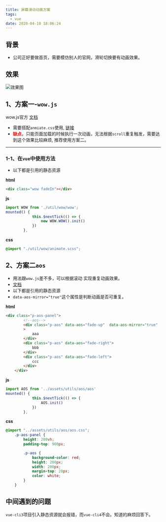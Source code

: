 ```yaml
---
title: 屏幕滑动动画方案
tags:
  - vue
date: 2020-04-10 18:06:24
---
```


<meta name="referrer" content="no-referrer" />

## 背景
* 公司正好要做首页，需要模仿别人的官网，滑轮切换要有动画效果。
 
## 效果
![效果图](https://user-gold-cdn.xitu.io/2020/4/8/17158eb37f9c4e3b?w=326&h=896&f=gif&s=93186)

## 1、方案一-`wow.js` 

wow.js官方 [文档](https://wowjs.uk/docs.html)  
* 需要搭配`anmiate.css`使用, [链接](https://daneden.github.io/animate.css/) 
* **<font color=red>缺点</font>**，只能页面加载的时候执行一次动画，无法根据`scroll`重复触发，需要达到这个效果比较麻烦, 推荐使用方案二。 
---
### 1-1、在`vue`中使用方法  
* 以下都是引用的静态资源   
 

**html** 
```html
<div class="wow fadeIn"></div>
```

**js**
```js
import WOW from './util/wow/wow';
mounted() {
            this.$nextTick(() => {
                new WOW.WOW().init()
            })
        },
``` 

**css**
```css 
@import "./util/wow/animate.scss";
```
 
 ## 2、方案二`aos` 
 * 用法跟`wow.js`差不多，可以根据滚动 实现重复动画效果。
 * [文档](https://github.com/michalsnik/aos) 
 * 以下都是引用的静态资源
 * `data-aos-mirror="true"`这个属性是判断动画是否可重复。
 

**html** 
```html
<div class="p-aos-panel">
        <!--aos-->
        <div class="p-aos" data-aos="fade-up"  data-aos-mirror="true"
        >
            aaa
        </div>
        <div class="p-aos" data-aos="fade-right">
            bbb
        </div>
        <div class="p-aos" data-aos="fade-left">
            ccc
        </div>
    </div>
```

**js**
```js
import AOS from '../assets/utils/aos/aos'
mounted() {
            this.$nextTick(() => {
                AOS.init()
            })
        },
``` 

**css** 

```css 
@import "../assets/utils/aos/aos.css";
    .p-aos-panel {
        height: 200vh;
        padding-top: 900px;

        .p-aos {
            background-color: red;
            height: 200px;
            width: 200px;
            margin-top: 20px;
            color: white;
        }
    }
``` 
 
## 中间遇到的问题 
`vue-cli3`项目引入静态资源就会报错，而`vue-cli4`不会。知道的麻烦回答下。


